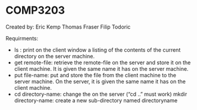 # COMP3203
Created by:
Eric Kemp
Thomas Fraser
Filip Todoric

Requirments:

  - ls : print on the client window a listing of the contents of the current directory
on the server machine.
  - get remote-file: retrieve the remote-file on the server and store it on the
client machine. It is given the same name it has on the server machine.
  - put file-name: put and store the file from the client machine to the server
machine. On the server, it is given the same name it has on the client machine.
  - cd directory-name: change the on the server (“cd ..” must work)
mkdir directory-name: create a new sub-directory named directoryname
